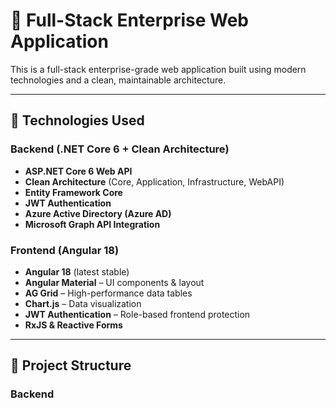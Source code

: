 # 🧩 Full-Stack Enterprise Web Application

This is a full-stack enterprise-grade web application built using modern technologies and a clean, maintainable architecture.

---

## 🔧 Technologies Used

### Backend (.NET Core 6 + Clean Architecture)
- **ASP.NET Core 6 Web API**
- **Clean Architecture** (Core, Application, Infrastructure, WebAPI)
- **Entity Framework Core**
- **JWT Authentication**
- **Azure Active Directory (Azure AD)**
- **Microsoft Graph API Integration**

### Frontend (Angular 18)
- **Angular 18** (latest stable)
- **Angular Material** – UI components & layout
- **AG Grid** – High-performance data tables
- **Chart.js** – Data visualization
- **JWT Authentication** – Role-based frontend protection
- **RxJS & Reactive Forms**

---

## 📁 Project Structure

### Backend
